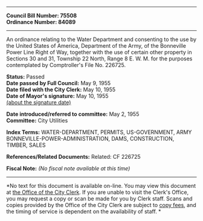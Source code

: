 * * * * *  
  
**Council Bill Number: [](#h0)[](#h2)75508**   
**Ordinance Number: 84089**  
  
* * * * *  
  
An ordinance relating to the Water Department and consenting to the use by the United States of America, Department of the Army, of the Bonneville Power Line Right of Way, together with the use of certain other property in Sections 30 and 31, Township 22 North, Range 8 E. W. M. for the purposes contemplated by Comptroller's File No. 226725.  
  
**Status:** Passed   
**Date passed by Full Council:** May 9, 1955   
**Date filed with the City Clerk:** May 10, 1955   
**Date of Mayor's signature:** May 10, 1955   
[(about the signature date)](/~public/approvaldate.htm)   
  
  
**Date introduced/referred to committee:** May 2, 1955   
**Committee:** City Utilities   
  
**Index Terms:** WATER-DEPARTMENT, PERMITS, US-GOVERNMENT, ARMY BONNEVILLE-POWER-ADMINISTRATION, DAMS, CONSTRUCTION, TIMBER, SALES  
  
**References/Related Documents:** Related: CF 226725  
  
**Fiscal Note:** *(No fiscal note available at this time)*  
  
* * * * *  
  
*No text for this document is available on-line. You may view this document at [the Office of the City Clerk](http://www.seattle.gov/leg/clerk/contactUs.htm). If you are unable to visit the Clerk's Office, you may request a copy or scan be made for you by Clerk staff. Scans and copies provided by the Office of the City Clerk are subject to [copy fees](http://clerk.seattle.gov/~public/clerkfees.htm), and the timing of service is dependent on the availability of staff. *  
  
  
